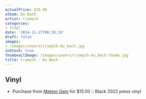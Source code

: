 ```yaml
---
actualPrice: $15.00
album: Du Bach
artist: Crymych
categories:
- Vinyl
date: '2024-11-27T06:38:19'
draft: false
images:
- /images/covers/crymych-du_bach.jpg
inStock: true
thumbnailImage: /images/covers/crymych-du_bach-thumb.jpg
title: Crymych - Du Bach
---
```


## Vinyl
* Purchase from [Meteor Gem](https://meteor-gem.com/products/used-crymych-du-bach-lp) for $15.00 :: Black 2022 press vinyl
